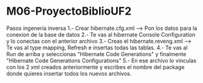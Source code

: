 # M06-ProyectoBiblioUF2

Pasos ingeneria inversa
1.- Crear hibernate.cfg.xml --> Pon los datos para la conexion de la base de datos
2.- Te vas al hibernate Console Configuration y lo conectas con el anterior archivo
3.- Creas el hibernate.reveng.xml --> Te vas al type mapping, Refresh e insertas todas las tablas.
4.- Te vas al Run de arriba y seleccionas "Hibernate Code Generations" y finalmente "Hibernate Code Generations Configurations"
5.- En ese archivo lo vinculas con los 2 xml creados anteriormente y escribes el nombre del package donde quieres insertar todos los nuevos archivos.
